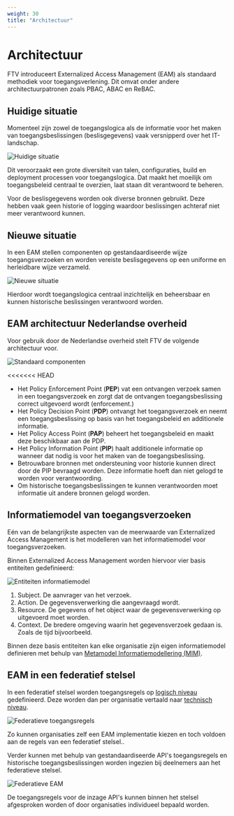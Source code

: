 ```yaml
---
weight: 30
title: "Architectuur"
---
```


# Architectuur 

FTV introduceert Externalized Access Management (EAM) als standaard methodiek voor toegangsverlening. Dit omvat onder andere architectuurpatronen zoals PBAC, ABAC en ReBAC.

## Huidige situatie

Momenteel zijn zowel de toegangslogica als de informatie voor het maken van toegangsbeslissingen (beslisgegevens) vaak versnipperd over het IT-landschap. 

![Huidige situatie](/ftv/images/1.3.huidige_situatie.svg)

Dit veroorzaakt een grote diversiteit van talen, configuraties, build en deployment processen voor toegangslogica. Dat maakt het moeilijk om toegangsbeleid centraal te overzien, laat staan dit verantwoord te beheren. 

Voor de beslisgegevens worden ook diverse bronnen gebruikt. Deze hebben vaak geen historie of logging waardoor beslissingen achteraf niet meer verantwoord kunnen. 

## Nieuwe situatie

In een EAM stellen componenten op gestandaardiseerde wijze toegangsverzoeken en worden vereiste beslisgegevens op een uniforme en herleidbare wijze verzameld.

![Nieuwe situatie](/ftv/images/1.3.nieuwe_situatie.svg)

Hierdoor wordt toegangslogica centraal inzichtelijk en beheersbaar en kunnen historische beslissingen verantwoord worden.

## EAM architectuur Nederlandse overheid

Voor gebruik door de Nederlandse overheid stelt FTV de volgende architectuur voor.

![Standaard componenten](/ftv/images/1.3.standaard_componenten.svg)

<<<<<<< HEAD

- Het Policy Enforcement Point (**PEP**) vat een ontvangen verzoek samen in een toegangsverzoek en zorgt dat de ontvangen toegangsbeslissing correct uitgevoerd wordt (enforcement.)
- Het Policy Decision Point (**PDP**) ontvangt het toegangsverzoek en neemt een toegangsbeslissing op basis van het toegangsbeleid en additionele informatie.
- Het Policy Access Point (**PAP**) beheert het toegangsbeleid en maakt deze beschikbaar aan de PDP.
- Het Policy Information Point (**PIP**) haalt additionele informatie op wanneer dat nodig is voor het maken van de toegangsbeslissing. 
- Betrouwbare bronnen met ondersteuning voor historie kunnen direct door de PIP bevraagd worden. Deze informatie hoeft dan niet gelogd te worden voor verantwoording.
- Om historische toegangsbeslissingen te kunnen verantwoorden moet informatie uit andere bronnen gelogd worden.

## Informatiemodel van toegangsverzoeken

Eén van de belangrijkste aspecten van de meerwaarde van Externalized Access Management is het modelleren van het informatiemodel voor toegangsverzoeken. 

Binnen Externalized Access Management worden hiervoor vier basis entiteiten gedefinieerd:

![Entiteiten informatiemodel](/ftv/images/1.3.informatiemodel.svg)

1. Subject. De aanvrager van het verzoek. 
2. Action. De gegevensverwerking die aangevraagd wordt.
3. Resource. De gegevens of het object waar de gegevensverwerking op uitgevoerd moet worden.
4. Context. De bredere omgeving waarin het gegevensverzoek gedaan is. Zoals de tijd bijvoorbeeld. 

Binnen deze basis entiteiten kan elke organisatie zijn eigen informatiemodel definieren met behulp van [Metamodel Informatiemodellering (MIM)](https://www.geonovum.nl/geo-standaarden/metamodel-informatiemodellering-mim).

## EAM in een federatief stelsel

In een federatief stelsel worden toegangsregels op [logisch niveau](https://docs.geostandaarden.nl/mim/mim/#beschouwingsniveau-3-logisch-informatie-of-gegevensmodel) gedefinieerd. Deze worden dan per organisatie vertaald naar [technisch niveau](https://docs.geostandaarden.nl/mim/mim/#beschouwingsniveau-3-logisch-informatie-of-gegevensmodel).

![Federatieve toegangsregels](/ftv/images/1.3.federatieve_toegangsregels.svg)

Zo kunnen organisaties zelf een EAM implementatie kiezen en toch voldoen aan de regels van een federatief stelsel..

Verder kunnen met behulp van gestandaardiseerde API's toegangsregels en historische toegangsbeslissingen worden ingezien bij deelnemers aan het federatieve stelsel. 

![Federatieve EAM](/ftv/images/1.3.federatieve_verantwoording.svg)

De toegangsregels voor de inzage API's kunnen binnen het stelsel afgesproken worden of door organisaties individueel bepaald worden.
